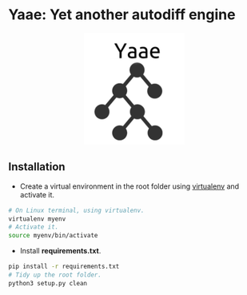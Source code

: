 # Yaae: Yet another autodiff engine

<img src="./img/logo.png" hspace="30%" width="40%">

## Installation

- Create a virtual environment in the root folder using [virtualenv][virtualenv] and activate it.

```bash
# On Linux terminal, using virtualenv.
virtualenv myenv
# Activate it.
source myenv/bin/activate
```

- Install **requirements.txt**.

```bash
pip install -r requirements.txt
# Tidy up the root folder.
python3 setup.py clean
```

<!---
Variables with links.
-->

[virtualenv]: https://packaging.python.org/guides/installing-using-pip-and-virtual-environments/
